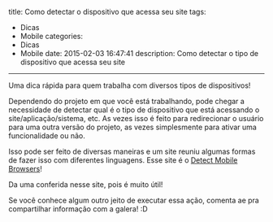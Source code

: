 title: Como detectar o dispositivo que acessa seu site
tags:
  - Dicas
  - Mobile
categories:
  - Dicas
  - Mobile
date: 2015-02-03 16:47:41
description: Como detectar o tipo de dispositivo que acessa seu site
---

Uma dica rápida para quem trabalha com diversos tipos de dispositivos!

Dependendo do projeto em que você está trabalhando, pode chegar a necessidade de detectar qual é o tipo de dispositivo que está acessando o site/aplicação/sistema, etc. As vezes isso é feito para redirecionar o usuário para uma outra versão do projeto, as vezes simplesmente para ativar uma funcionalidade ou não.<!--more-->

Isso pode ser feito de diversas maneiras e um site reuniu algumas formas de fazer isso com diferentes linguagens. Esse site é o [Detect Mobile Browsers](http://detectmobilebrowsers.com/ "Detect Mobile Browsers")!

Da uma conferida nesse site, pois é muito útil!

Se você conhece algum outro jeito de executar essa ação, comenta ae pra compartilhar informação com a galera! :D
